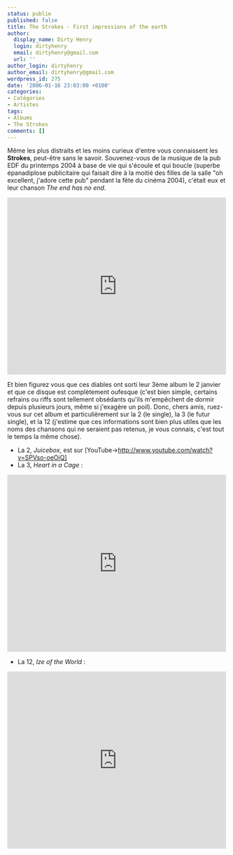 ```yaml
---
status: publie
published: false
title: The Strokes - First impressions of the earth
author:
  display_name: Dirty Henry
  login: dirtyhenry
  email: dirtyhenry@gmail.com
  url: ''
author_login: dirtyhenry
author_email: dirtyhenry@gmail.com
wordpress_id: 275
date: '2006-01-16 23:03:00 +0100'
categories:
- Catégories
- Artistes
tags:
- Albums
- The Strokes
comments: []
---
```

Même les plus distraits et les moins curieux d'entre vous connaissent les __Strokes__, peut-être sans le savoir. Souvenez-vous de la musique de la pub EDF du printemps 2004 à base de vie qui s'écoule et qui boucle (superbe épanadiplose publicitaire qui faisait dire à la moitié des filles de la salle "oh excellent, j'adore cette pub" pendant la fête du cinéma 2004), c'était eux et leur chanson *The end has no end*.

<iframe title="YouTube video player" width="500" height="405" src="http://www.youtube.com/embed/pIfyuDTWv64?rel=0" frameborder="0" allowfullscreen></iframe>

Et bien figurez vous que ces diables ont sorti leur 3ème album le 2 janvier et que ce disque est complètement oufesque (c'est bien simple, certains refrains ou riffs sont tellement obsédants qu'ils m'empêchent de dormir depuis plusieurs jours, même si j'exagère un poil). Donc, chers amis, ruez-vous sur cet album et particulièrement sur la 2 (le single), la 3 (le futur single), et la 12 (j'estime que ces informations sont bien plus utiles que les noms des chansons qui ne seraient pas retenus, je vous connais, c'est tout le temps la même chose).

- La 2, *Juicebox*, est sur [YouTube->http://www.youtube.com/watch?v=SPVso-oeOiQ]
- La 3, *Heart in a Cage* :

<iframe title="YouTube video player" width="500" height="405" src="http://www.youtube.com/embed/0Lg1W_Y72xE?rel=0" frameborder="0" allowfullscreen></iframe>

- La 12, *Ize of the World* : 

<iframe title="YouTube video player" width="500" height="405" src="http://www.youtube.com/embed/Bh1YGr5g_Es?rel=0" frameborder="0" allowfullscreen></iframe>
